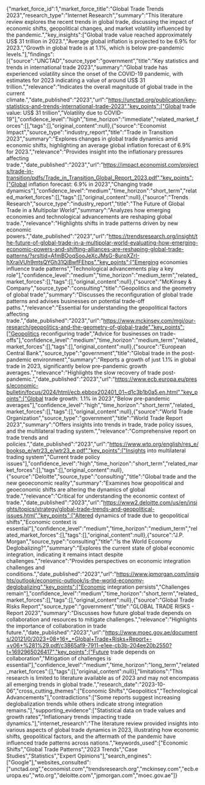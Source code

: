 {"market_force_id":1,"market_force_title":"Global Trade Trends 2023","research_type":"Internet Research","summary":"This literature review explores the recent trends in global trade, discussing the impact of economic shifts, geopolitical changes, and market volatility influenced by the pandemic.","key_insights":["Global trade value reached approximately US$ 31 trillion in 2023.","Average global inflation is projected to be 6.9% for 2023.","Growth in global trade is at 1.1%, which is below pre-pandemic levels."],"findings":[{"source":"UNCTAD","source_type":"government","title":"Key statistics and trends in international trade 2023","summary":"Global trade has experienced volatility since the onset of the COVID-19 pandemic, with estimates for 2023 indicating a value of around US$ 31 trillion.","relevance":"Indicates the overall magnitude of global trade in the current climate.","date_published":"2023","url":"https://unctad.org/publication/key-statistics-and-trends-international-trade-2023","key_points":["Global trade value: US$ 31 trillion","Volatility due to COVID-19"],"confidence_level":"high","time_horizon":"immediate","related_market_forces":[],"tags":[],"original_content":null},{"source":"Economist Impact","source_type":"industry_report","title":"Trade in Transition 2023","summary":"Explores changes in global trade dynamics amid economic shifts, highlighting an average global inflation forecast of 6.9% for 2023.","relevance":"Provides insight into the inflationary pressures affecting trade.","date_published":"2023","url":"https://impact.economist.com/projects/trade-in-transition/pdfs/Trade_in_Transition_Global_Report_2023.pdf","key_points":["Global inflation forecast: 6.9% in 2023","Changing trade dynamics"],"confidence_level":"medium","time_horizon":"short_term","related_market_forces":[],"tags":[],"original_content":null},{"source":"Trends Research","source_type":"industry_report","title":"The Future of Global Trade in a Multipolar World","summary":"Analyzes how emerging economies and technological advancements are reshaping global trade.","relevance":"Highlights shifts in trade patterns driven by new economic powers.","date_published":"2023","url":"https://trendsresearch.org/insight/the-future-of-global-trade-in-a-multipolar-world-evaluating-how-emerging-economic-powers-and-shifting-alliances-are-reshaping-global-trade-patterns/?srsltid=AfmBOoqSooJeXcJMsG-8urpXZrI-hXraiVUh9mtsQYGh31QiBwfFEhps","key_points":["Emerging economies influence trade patterns","Technological advancements play a key role"],"confidence_level":"medium","time_horizon":"medium_term","related_market_forces":[],"tags":[],"original_content":null},{"source":"McKinsey & Company","source_type":"consulting","title":"Geopolitics and the geometry of global trade","summary":"Discusses the reconfiguration of global trade patterns and advises businesses on potential trade-off paths.","relevance":"Essential for understanding the geopolitical factors affecting trade.","date_published":"2023","url":"https://www.mckinsey.com/mgi/our-research/geopolitics-and-the-geometry-of-global-trade","key_points":["Geopolitics reconfiguring trade","Advice for businesses on trade-offs"],"confidence_level":"medium","time_horizon":"medium_term","related_market_forces":[],"tags":[],"original_content":null},{"source":"European Central Bank","source_type":"government","title":"Global trade in the post-pandemic environment","summary":"Reports a growth of just 1.1% in global trade in 2023, significantly below pre-pandemic growth averages.","relevance":"Highlights the slow recovery of trade post-pandemic.","date_published":"2023","url":"https://www.ecb.europa.eu/press/economic-bulletin/focus/2024/html/ecb.ebbox202401_01~d1c3b1b0a5.en.html","key_points":["Global trade growth: 1.1% in 2023","Below pre-pandemic averages"],"confidence_level":"high","time_horizon":"short_term","related_market_forces":[],"tags":[],"original_content":null},{"source":"World Trade Organization","source_type":"government","title":"World Trade Report 2023","summary":"Offers insights into trends in trade, trade policy issues, and the multilateral trading system.","relevance":"Comprehensive report on trade trends and policies.","date_published":"2023","url":"https://www.wto.org/english/res_e/booksp_e/wtr23_e/wtr23_e.pdf","key_points":["Insights into multilateral trading system","Current trade policy issues"],"confidence_level":"high","time_horizon":"short_term","related_market_forces":[],"tags":[],"original_content":null},{"source":"Deloitte","source_type":"consulting","title":"Global trade and the new geoeconomic reality","summary":"Examines how geopolitical and geoeconomic shifts are altering the dynamics of global trade.","relevance":"Critical for understanding the economic context of trade.","date_published":"2023","url":"https://www2.deloitte.com/us/en/insights/topics/strategy/global-trade-trends-and-geopolitical-issues.html","key_points":["Altered dynamics of trade due to geopolitical shifts","Economic context is essential"],"confidence_level":"medium","time_horizon":"medium_term","related_market_forces":[],"tags":[],"original_content":null},{"source":"J.P. Morgan","source_type":"consulting","title":"Is the World Economy Deglobalizing?","summary":"Explores the current state of global economic integration, indicating it remains intact despite challenges.","relevance":"Provides perspectives on economic integration challenges and conditions.","date_published":"2023","url":"https://www.jpmorgan.com/insights/outlook/economic-outlook/is-the-world-economy-deglobalizing","key_points":["Economic integration persists","Challenges remain"],"confidence_level":"medium","time_horizon":"short_term","related_market_forces":[],"tags":[],"original_content":null},{"source":"Global Trade Risks Report","source_type":"government","title":"GLOBAL TRADE RISKS - Report 2023","summary":"Discusses how future global trade depends on collaboration and resources to mitigate challenges.","relevance":"Highlights the importance of collaboration in trade future.","date_published":"2023","url":"https://www.moec.gov.ae/documents/20121/0/2023+08+16+_+Global+Trade+Risks+Report+-+v06+%281%29.pdf/c3865af9-7911-e1ee-cb3b-204ee20b2550?t=1692965026417","key_points":["Future trade depends on collaboration","Mitigation of challenges is essential"],"confidence_level":"medium","time_horizon":"long_term","related_market_forces":[],"tags":[],"original_content":null}],"limitations":"This research is limited to literature available as of 2023 and may not encompass all emerging trends in global trade.","research_date":"2023-10-06","cross_cutting_themes":["Economic Shifts","Geopolitics","Technological Advancements"],"contradictions":["Some reports suggest increasing deglobalization trends while others indicate strong integration remains."],"supporting_evidence":["Statistical data on trade values and growth rates","Inflationary trends impacting trade dynamics."],"internet_research":"The literature review provided insights into various aspects of global trade dynamics in 2023, illustrating how economic shifts, geopolitical factors, and the aftermath of the pandemic have influenced trade patterns across nations.","keywords_used":["Economic Shifts","Global Trade Patterns","2023 Trends","Case Studies","Statistics","Expert Opinions"],"search_engines":["Google"],"websites_consulted":["unctad.org","economist.com","trendsresearch.org","mckinsey.com","ecb.europa.eu","wto.org","deloitte.com","jpmorgan.com","moec.gov.ae"]}